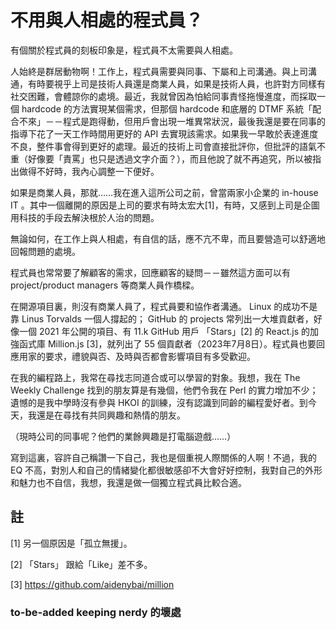 # 不用與人相處的程式員？

有個關於程式員的刻板印象是，程式員不太需要與人相處。

人始終是群居動物啊！工作上，程式員需要與同事、下屬和上司溝通。與上司溝通，有時要視乎上司是技術人員還是商業人員，如果是技術人員，也許對方同樣有社交困難，會體諒你的處境。最近，我就曾因為怕給同事責怪拖慢進度，而採取一個 hardcode 的方法實現某個需求，但那個 hardcode 和底層的 DTMF 系統「配合不來」－－程式是跑得動，但用戶會出現一堆異常狀況，最後我還是要在同事的指導下花了一天工作時間用更好的 API 去實現該需求。如果我一早敢於表達進度不良，整件事會得到更好的處理。最近的技術上司會直接批評你，但批評的語氣不重（好像要「責罵」也只是透過文字介面？），而且他說了就不再追究，所以被指出做得不好時，我內心調整一下便好。

如果是商業人員，那就……我在進入這所公司之前，曾當兩家小企業的 in-house IT 。其中一個離開的原因是上司的要求有時太宏大[1]，有時，又感到上司是企圖用科技的手段去解決根於人治的問題。

無論如何，在工作上與人相處，有自信的話，應不亢不卑，而且要營造可以舒適地回報問題的處境。

程式員也常常要了解顧客的需求，回應顧客的疑問－－雖然這方面可以有 project/product managers 等商業人員作橋樑。

在開源項目裏，則沒有商業人員了，程式員要和協作者溝通。 Linux 的成功不是靠 Linus Torvalds 一個人撐起的； GitHub 的 projects 常列出一大堆貢獻者，好像一個 2021 年公開的項目、有 11.k GitHub 用戶 「Stars」[2] 的 React.js 的加強函式庫 Million.js [3]，就列出了 55 個貢獻者（2023年7月8日）。程式員也要回應用家的要求，禮貌與否、及時與否都會影響項目有多受歡迎。

在我的編程路上，我常在尋找志同道合或可以學習的對象。我想，我在 The Weekly Challenge 找到的朋友算是有幾個，他們令我在 Perl 的實力增加不少；遺憾的是我中學時沒有參與 HKOI 的訓練，沒有認識到同齡的編程愛好者。到今天，我還是在尋找有共同興趣和熱情的朋友。

（現時公司的同事呢？他們的業餘興趣是打電腦遊戲……）

寫到這裏，容許自己稱讚一下自己，我也是個重視人際關係的人啊！不過，我的 EQ 不高，對別人和自己的情緒變化都很敏感卻不大會好好控制，我對自己的外形和魅力也不自信，我想，我還是做一個獨立程式員比較合適。

## 註

[1] 另一個原因是「孤立無援」。

[2] 「Stars」 跟給「Like」差不多。

[3] https://github.com/aidenybai/million




### to-be-added keeping nerdy 的壞處
